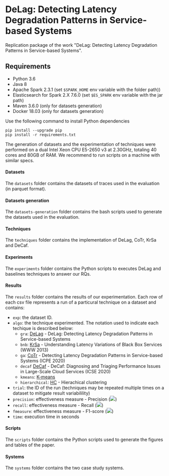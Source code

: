 # DeLag: Detecting Latency Degradation Patterns in Service-based Systems

Replication package of the work "DeLag: Detecting Latency Degradation Patterns in Service-based Systems".

## Requirements
- Python 3.6
- Java 8
- Apache Spark 2.3.1 (set `$SPARK_HOME` env variable with the folder path))
- Elasticsearch for Spark 2.X 7.6.0 (set `$ES_SPARK` env variable with the jar path)
- Maven 3.6.0 (only for datasets generation)
- Docker 18.03 (only for datasets generation)

Use the following command to install Python dependencies
```
pip install --upgrade pip
pip install -r requirements.txt
```

The generation of datasets and the experimentation of techniques were performed on a dual Intel Xeon CPU E5-2650 v3 at 2.30GHz, totaling 40 cores and 80GB of RAM.
We recommend to run scripts on a machine with similar specs.

#### Datasets
The `datasets` folder contains the datasets of traces used in the evaluation (in parquet format).

#### Datasets generation
The `datasets-generation` folder contains the bash scripts used to generate the datasets used in the evaluation.

#### Techniques
The `techniques` folder contains the implementation of DeLag, CoTr, KrSa and DeCaf. 

#### Experiments
The `experiments` folder contains the Python scripts to executes DeLag and baselines techniques to answer our RQs.

#### Results 
The `results` folder contains the results of our experimentation. Each row of each csv file represents a run of a particural technique on a dataset and contains:
- `exp`: the dataset ID.
- `algo`: the technique experimented. The notation used to indicate each techique is described below:
    - `gra`: [DeLag](https://github.com/SEALABQualityGroup/replication_delag) - DeLag: Detecting Latency Degradation Patterns in Service-based Systems
    - `bnb`: [KrSa](https://doi.org/10.1145/2488388.2488450) - Understanding Latency Variations of Black Box Services (WWW 2013)
    - `ga`: [CoTr](https://doi.org/10.1145/3358960.3379126) - Detecting Latency Degradation Patterns in Service-based Systems (ICPE 2020)
    - `decaf` [DeCaf](http://google.com) - DeCaf: Diagnosing and Triaging Performance Issues in Large-Scale Cloud Services (ICSE 2020)
    - `kmeans`: [K-means](https://scikit-learn.org/stable/modules/generated/sklearn.cluster.KMeans.html)
    - `hierarchical`: [HC](https://scikit-learn.org/stable/modules/generated/sklearn.cluster.AgglomerativeClustering.html#sklearn.cluster.AgglomerativeClustering) - Hierachical clustering
- `trial`: the ID of the run (techniques may be repeated multiple times on a dataset to mitigate result variabilility)
- `precision`: effectiveness measure - Precision (<img src="https://render.githubusercontent.com/render/math?math=Q_{prec}">)
- `recall`: effectiveness measure - Recall (<img src="https://render.githubusercontent.com/render/math?math=Q_{rec}">)
- `fmeasure`: effectiveness measure - F1-score  (<img src="https://render.githubusercontent.com/render/math?math=Q_{F1}">)
- `time`: execution time in seconds

#### Scripts
The `scripts` folder contains the Python scripts used to generate the figures and tables of the paper.

#### Systems
The `systems` folder contains the two case study systems.
